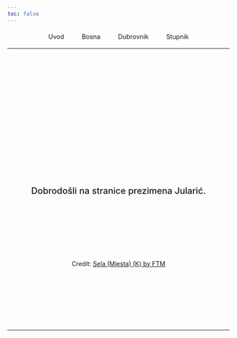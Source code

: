 ```yaml
---
toc: false
---
```


<div class="top-links">
  <a href="https://hjftm.github.io/uvod/">Uvod</a>
  <a href="https://hjftm.github.io/bosna/">Bosna</a>
  <a href="https://hjftm.github.io/dubrovnik/">Dubrovnik</a>
  <a href="https://hjftm.github.io/stupnik/">Stupnik</a>
</div>

---

<div class="hero">
  <h1>Jularić / Ilarić</h1>
  <h2>Dobrodošli na stranice prezimena Jularić.</h2>
</div>

<div class="hero">
  <div id="observablehq-mapa-ecaa107d"></div>
  <p>Credit: <a href="https://observablehq.com/d/b313e21d5ed7eb88@247">Sela (Mjesta) (K) by FTM</a></p>

  <link rel="stylesheet" href="https://cdn.jsdelivr.net/npm/@observablehq/inspector@5/dist/inspector.css">
  <script type="module">
    import {Runtime, Inspector} from "https://cdn.jsdelivr.net/npm/@observablehq/runtime@5/dist/runtime.js";
    import define from "https://api.observablehq.com/d/b313e21d5ed7eb88.js?v=4";
    new Runtime().module(define, name => {
      if (name === "mapa") return new Inspector(document.querySelector("#observablehq-mapa-ecaa107d"));
    });
  </script>
</div>

---

<style>

.top-links {
  display: flex;
  justify-content: center;
  gap: 1rem;
  font-size: 0.9rem;
  margin: 1rem auto;
  flex-wrap: wrap;
  margin-bottom: 0;
  padding-bottom: 0;
}

.top-links a {
  padding: 0.25rem 0.75rem;
  background-color: var(--theme-background-code);
  color: var(--theme-foreground);
  text-decoration: none;
  border-radius: 0.25rem;
  transition: background-color 0.2s ease;
}

.top-links a:hover {
  background-color: var(--theme-background);
}

.hero {
  display: flex;
  flex-direction: column;
  align-items: center;
  font-family: var(--sans-serif);
  margin: 4rem 0 8rem;
  text-wrap: balance;
  text-align: center;
}

.hero h1 {
  margin: 1rem 0;
  padding: 1rem 0;
  max-width: none;
  font-size: 14vw;
  font-weight: 900;
  line-height: 1;
  background: linear-gradient(30deg, var(--theme-foreground-focus), currentColor);
  -webkit-background-clip: text;
  -webkit-text-fill-color: transparent;
  background-clip: text;
}

.hero h2 {
  margin: 0;
  max-width: 34em;
  font-size: 20px;
  font-style: initial;
  font-weight: 500;
  line-height: 1.5;
  color: var(--theme-foreground-muted);
}

@media (min-width: 640px) {
  .hero h1 {
    font-size: 90px;
  }
}

</style>
